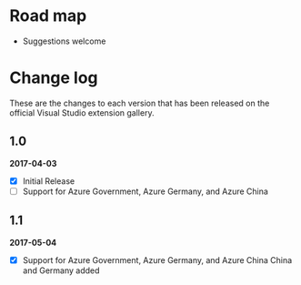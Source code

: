 # Road map

* Suggestions welcome


# Change log

These are the changes to each version that has been released
on the official Visual Studio extension gallery.

## 1.0

**2017-04-03**

- [x] Initial Release
- [ ] Support for Azure Government, Azure Germany, and Azure China

## 1.1

**2017-05-04**
- [x] Support for Azure Government, Azure Germany, and Azure China
China and Germany added 
  